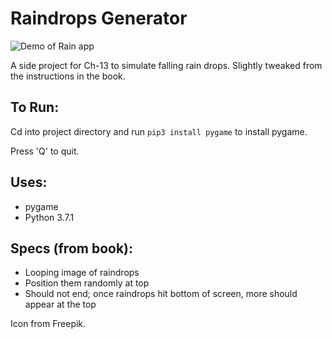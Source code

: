 # Raindrops Generator

![Demo of Rain app](https://github.com/aklap/python-crash-course/blob/master/ch-13/rain/demo.gif)

A side project for Ch-13 to simulate falling rain drops. Slightly tweaked from the instructions in the book.

## To Run:

Cd into project directory and run `pip3 install pygame` to install pygame.

Press 'Q' to quit.

## Uses:

* pygame
* Python 3.7.1

## Specs (from book):

* Looping image of raindrops
* Position them randomly at top
* Should not end; once raindrops hit bottom of screen, more should appear at the top

Icon from Freepik.
